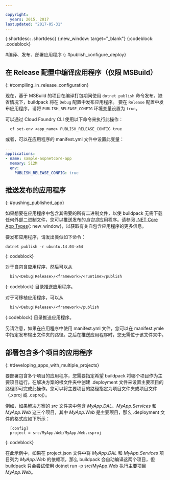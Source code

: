 ```yaml
---

copyright:
  years: 2015, 2017
lastupdated: "2017-05-31"
---
```


{:shortdesc: .shortdesc}
{:new_window: target="_blank"}
{:codeblock: .codeblock}


#编译、发布、部署应用程序
{: #publish_configure_deploy}

## 在 Release 配置中编译应用程序（仅限 MSBuild）
{: #compiling_in_release_configuration}

现在，基于 MSBuild 的项目在编译打包期间使用 `dotnet publish` 命令发布。缺省情况下，buildpack 将在 `Debug` 配置中发布应用程序。
要在 `Release` 配置中发布应用程序，请将 `PUBLISH_RELEASE_CONFIG` 环境变量设置为 `true`。

可以通过 Cloud Foundry CLI 使用以下命令来执行此操作：

```shell
  cf set-env <app_name> PUBLISH_RELEASE_CONFIG true
```

或者，可以在应用程序的 manifest.yml 文件中设置此变量：

```yml
---
applications:
- name: sample-aspnetcore-app
  memory: 512M
  env:
    PUBLISH_RELEASE_CONFIG: true
```

## 推送发布的应用程序
{: #pushing_published_app}

如果想要在应用程序中包含其需要的所有二进制文件，以使 buildpack 无需下载任何外部二进制文件，您可以推送发布的*自包含*应用程序。请参阅 [.NET Core App Types](https://docs.microsoft.com/en-us/dotnet/articles/core/app-types){: new_window}，以获取有关自包含应用程序的更多信息。

要发布应用程序，请发出类似如下命令：
```
dotnet publish -r ubuntu.14.04-x64 
```
{: codeblock}

对于自包含应用程序，然后可以从 
```
  bin/<Debug|Release>/<framework>/<runtime>/publish
```
{: codeblock}
目录推送应用程序。



对于可移植应用程序，可以从 
```
  bin/<Debug|Release>/<framework>/publish
```
{:codeblock}
目录推送应用程序。



另请注意，如果在应用程序中使用 manifest.yml 文件，您可以在 manifest.ymle 中指定发布输出文件夹的路径。之后在推送应用程序时，您无需位于该文件夹中。

## 部署包含多个项目的应用程序
{: #developing_apps_with_multiple_projects}

要部署包含多个项目的应用程序，您需要指定希望 buildpack 将哪个项目作为主要项目运行。在解决方案的根文件夹中创建 .deployment 文件来设置主要项目的路径即可完成此操作。您可以将主要项目的路径指定为项目文件夹或项目文件（.xproj 或 .csproj）。

例如，如果解决方案的 *src* 文件夹中包含 *MyApp.DAL*、*MyApp.Services* 和 *MyApp.Web* 这三个项目，其中 *MyApp.Web* 是主要项目，那么 .deployment 文件的格式应如下所示：
```
  [config]
  project = src/MyApp.Web/MyApp.Web.csproj
```
{: codeblock}

在此示例中，如果在 project.json 文件中将 *MyApp.DAL* 和 *MyApp.Services* 项目列为 *MyApp.Web* 的依赖项，那么 buildpack 会自动编译这两个项目，但 buildpack 只会尝试使用 dotnet run -p src/MyApp.Web 执行主要项目 *MyApp.Web*。
